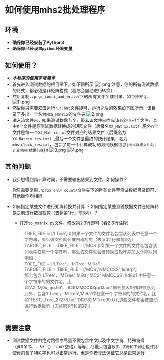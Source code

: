 # 如何使用mhs2批处理程序
## 环境
- **确保你已经安装了Python3**
- **确保你已经设置`python`环境变量**

## 如何使用？
- ***本程序的使用非常简单***
- 首先进入测试数据的根目录下，如下图所示
![1.png](https://i.loli.net/2021/05/13/ZCXm3LOYgEkIQqW.png)
注意，你的所有测试数据的格式，都必须是非矩阵格式（程序会自动进行转换）
- 然后复制`./prgm_count_and_write/`下的所有文件至该目录。如下图所示
![11.png](https://i.loli.net/2021/05/13/1ZCmgsc9olBDFvn.png)
- 然后你只需要双击运行`run.bat`文件即可，运行之后的效果如下图所示，该目录下多出一个名为`MCS_Matrix`的文件夹
![2.png](https://i.loli.net/2021/05/13/1EI35yzQthB7LOw.png)
- 进入该文件夹，如果测试数据有个，那么该文件夹内应该有2*n+1个文件，其中n个文件是原测试数据转换成的矩阵文件（后缀名`XX_Matrix.txt`）,另外n个文件是每一个`XX_Matrix.txt`文件对应的结果文件（后缀名为`XX_Matrix_res.txt`）,最后一个文件是最终的统计结果，名为`mhs_clock_res.txt`，包含了每一个计算成功的测试数据信息`|测试数据文件名|计算时间|结果行数|`n
![3.png](https://i.loli.net/2021/05/13/oX6dk5wvaejOSKb.png)
![4.png](https://i.loli.net/2021/05/13/H6poeY9NCEK5k1z.png)

## 其他问题
- 我只想得到纯计算时间，不需要输出结果到文件，如何操作？  

  你只需要复制`./prgm_only_count/`文件夹下的所有文件至测试数据目录即可，其他操作均相同
- 如何指定某些文件进行矩阵转换并计算 ？如何指定某些测试数据文件在矩阵转换之前进行数据裁剪（去掉第1行，前3列）？ 
  - 打开`to_matrix.py`文件，修改第2,3行即可（看2,3行注释）  
  > TREE_FILE = ['LTree'] #如果一个文件的文件名包含该列表中任意一个字符串，那么该文件就会被自动裁剪（去掉第1行和前3列）  
    TARGET_FILE = TREE_FILE + ['MCS']#如果一个文件的文件名包含该列表中任意一个字符串，那么该文件就会被转换成矩阵并加入计算队列  
    例如：  
    TREE_FILE = ['LTree'，'MTree','Mj9a']  
    TARGET_FILE = TREE_FILE + ['MCS','MMCCSS','hd8q1']  
    那么包含'LTree'，'MTree','Mj9a','MCS','MMCCSS','hd8q1'中任意一个字符串的的文件名，比如‘A2_Mj9a_qq.txt’，‘828MMCCSSpp12.txt’,都会加入矩阵转换队列  
    此外，包含'LTree'，'MTree','Mj9a'中任意一个字符串的的文件名，比如‘TEST_LTree_27278.txt’,‘DIQ782MTree99.txt’,这些文件都会被自动进行数据裁剪（去掉第1行和前3列）  
    '''
    
## 需要注意
- 测试数据文件的绝对路径中尽量不要包含中文以及中文字符、特殊符号（@#￥%……&*（）-+=/?空格）等等，尽量只包含`数字、字母和下划线`,也许即使你包含了特殊字也可以正常运行，但是作者无法保证它总是正常运行
